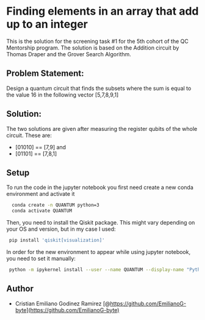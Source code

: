 # Finding elements in an array that add up to an integer

This is the solution for the screening task #1 for the 5th cohort of the QC Mentorship program. The solution is based on the Addition circuit by Thomas Draper and the Grover Search Algorithm.

## Problem Statement:

Design a quantum circuit that finds the subsets where the sum is equal to the value 16 in the following vector [5,7,8,9,1]

## Solution:

The two solutions are given after measuring the register qubits of the whole circuit. These are:
- [01010] == [7,9] and 
- [01101] == [7,8,1]



## Setup

To run the code in the jupyter notebook you first need 
create a new conda environment and activate it 

```bash
  conda create -n QUANTUM python=3
  conda activate QUANTUM
```
    
Then, you need to install the Qiskit package. This might
 vary depending on your OS and version, but in my 
 case I used:

```bash
 pip install 'qiskit[visualization]'
```
    
In order for the new environment to appear while using jupyter 
notebook, you need to set it manually:

```bash
 python -m ipykernel install --user --name QUANTUM --display-name "Python (QUANTUM)"
```
## Author

- Cristian Emiliano Godinez Ramirez [@https://github.com/EmilianoG-byte](https://github.com/EmilianoG-byte)
